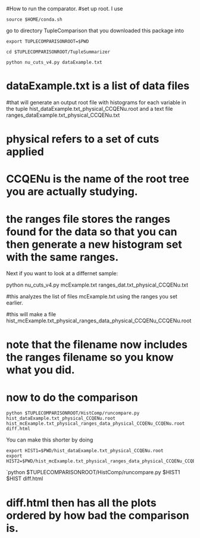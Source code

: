 #How to run the comparator. 
#set up root.  I use  

`source $HOME/conda.sh`

go to directory TupleComparison that you downloaded this package into

`export TUPLECOMPARISONROOT=$PWD`

`cd $TUPLECOMPARISONROOT/TupleSummarizer`

`python nu_cuts_v4.py dataExample.txt `

# dataExample.txt is a list of data files

#that will generate an output root file with histograms for each variable in the tuple hist_dataExample.txt_physical_CCQENu.root and a text file ranges_dataExample.txt_physical_CCQENu.txt

# physical refers to a set of cuts applied

# CCQENu is the name of the root tree you are actually studying. 

# the ranges file stores the ranges found for the data so that you can then generate a new histogram set with the same ranges.

Next if you want to look at a differnet sample: 

python nu_cuts_v4.py mcExample.txt ranges_dat.txt_physical_CCQENu.txt

#this analyzes the list of files mcExample.txt using the ranges you set earlier. 

#this will make a file hist_mcExample.txt_physical_ranges_data_physical_CCQENu_CCQENu.root

# note that the filename now includes the ranges filename so you know what you did.

# now to do the comparison

`python $TUPLECOMPARISONROOT/HistComp/runcompare.py hist_dataExample.txt_physical_CCQENu.root hist_mcExample.txt_physical_ranges_data_physical_CCQENu_CCQENu.root diff.html`

You can make this shorter by doing

```
export HIST1=$PWD/hist_dataExample.txt_physical_CCQENu.root
export HIST2=$PWD/hist_mcExample.txt_physical_ranges_data_physical_CCQENu_CCQENu.root
```
`python $TUPLECOMPARISONROOT/HistComp/runcompare.py $HIST1 $HIST diff.html

# diff.html then has all the plots ordered by how bad the comparison is. 



